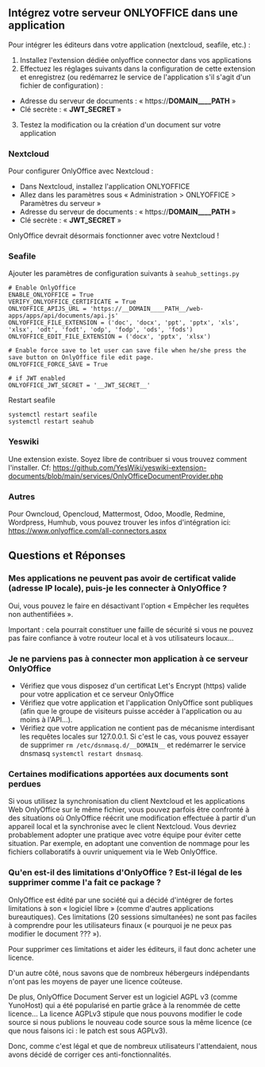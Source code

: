 ## Intégrez votre serveur ONLYOFFICE dans une application

Pour intégrer les éditeurs dans votre application (nextcloud, seafile, etc.) :
1. Installez l'extension dédiée onlyoffice connector dans vos applications
2. Effectuez les réglages suivants dans la configuration de cette extension et enregistrez (ou redémarrez le service de l'application s'il s'agit d'un fichier de configuration) :
  - Adresse du serveur de documents : « https://__DOMAIN____PATH__ »
  - Clé secrète : « __JWT_SECRET__ »
3. Testez la modification ou la création d'un document sur votre application

### Nextcloud
Pour configurer OnlyOffice avec Nextcloud :

- Dans Nextcloud, installez l'application ONLYOFFICE
- Allez dans les paramètres sous « Administration > ONLYOFFICE > Paramètres du serveur »
- Adresse du serveur de documents : « https://__DOMAIN____PATH__ »
- Clé secrète : « __JWT_SECRET__ »

OnlyOffice devrait désormais fonctionner avec votre Nextcloud !

### Seafile
Ajouter les paramètres de configuration suivants à `seahub_settings.py`
```
# Enable OnlyOffice
ENABLE_ONLYOFFICE = True
VERIFY_ONLYOFFICE_CERTIFICATE = True
ONLYOFFICE_APIJS_URL = 'https://__DOMAIN____PATH__/web-apps/apps/api/documents/api.js'
ONLYOFFICE_FILE_EXTENSION = ('doc', 'docx', 'ppt', 'pptx', 'xls', 'xlsx', 'odt', 'fodt', 'odp', 'fodp', 'ods', 'fods')
ONLYOFFICE_EDIT_FILE_EXTENSION = ('docx', 'pptx', 'xlsx')

# Enable force save to let user can save file when he/she press the save button on OnlyOffice file edit page.
ONLYOFFICE_FORCE_SAVE = True

# if JWT enabled
ONLYOFFICE_JWT_SECRET = '__JWT_SECRET__'
```

Restart seafile
```
systemctl restart seafile
systemctl restart seahub
```

### Yeswiki
Une extension existe.
Soyez libre de contribuer si vous trouvez comment l'installer.
Cf: https://github.com/YesWiki/yeswiki-extension-documents/blob/main/services/OnlyOfficeDocumentProvider.php

### Autres

Pour Owncloud, Opencloud, Mattermost, Odoo, Moodle, Redmine, Wordpress, Humhub, vous pouvez trouver les infos d'intégration ici: https://www.onlyoffice.com/all-connectors.aspx

## Questions et Réponses
### Mes applications ne peuvent pas avoir de certificat valide (adresse IP locale), puis-je les connecter à OnlyOffice ?
Oui, vous pouvez le faire en désactivant l'option « Empêcher les requêtes non authentifiées ».

Important : cela pourrait constituer une faille de sécurité si vous ne pouvez pas faire confiance à votre routeur local et à vos utilisateurs locaux...

### Je ne parviens pas à connecter mon application à ce serveur OnlyOffice
 - Vérifiez que vous disposez d'un certificat Let's Encrypt (https) valide pour votre application et ce serveur OnlyOffice
 - Vérifiez que votre application et l'application OnlyOffice sont publiques (afin que le groupe de visiteurs puisse accéder à l'application ou au moins à l'API...).
 - Vérifiez que votre application ne contient pas de mécanisme interdisant les requêtes locales sur 127.0.0.1. Si c'est le cas, vous pouvez essayer de supprimer `rm /etc/dsnmasq.d/__DOMAIN__` et redémarrer le service dnsmasq `systemctl restart dnsmasq`.

### Certaines modifications apportées aux documents sont perdues
Si vous utilisez la synchronisation du client Nextcloud et les applications Web OnlyOffice sur le même fichier, vous pouvez parfois être confronté à des situations où OnlyOffice réécrit une modification effectuée à partir d'un appareil local et la synchronise avec le client Nextcloud. Vous devriez probablement adopter une pratique avec votre équipe pour éviter cette situation. Par exemple, en adoptant une convention de nommage pour les fichiers collaboratifs à ouvrir uniquement via le Web OnlyOffice.

### Qu'en est-il des limitations d'OnlyOffice ? Est-il légal de les supprimer comme l'a fait ce package ?
OnlyOffice est édité par une société qui a décidé d'intégrer de fortes limitations à son « logiciel libre » (comme d'autres applications bureautiques). Ces limitations (20 sessions simultanées) ne sont pas faciles à comprendre pour les utilisateurs finaux (« pourquoi je ne peux pas modifier le document ??? »).

Pour supprimer ces limitations et aider les éditeurs, il faut donc acheter une licence.

D'un autre côté, nous savons que de nombreux hébergeurs indépendants n'ont pas les moyens de payer une licence coûteuse.

De plus, OnlyOffice Document Server est un logiciel AGPL v3 (comme YunoHost) qui a été popularisé en partie grâce à la renommée de cette licence... La licence AGPLv3 stipule que nous pouvons modifier le code source si nous publions le nouveau code source sous la même licence (ce que nous faisons ici : le patch est sous AGPLv3). 

Donc, comme c'est légal et que de nombreux utilisateurs l'attendaient, nous avons décidé de corriger ces anti-fonctionnalités.

